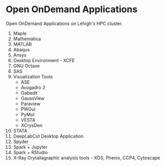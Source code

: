 # Open OnDemand Applications

Open OnDemand Applications on Lehigh's HPC cluster.

1. Maple
2. Mathematica
3. MATLAB
4. Abaqus
5. Ansys
6. Desktop Environment - XCFE
7. GNU Octave
8. SAS 
9. Visualization Tools
   - ASE
   - Avogadro 2
   - Gabedit
   - GaussView
   - Paraview
   - PWGui
   - PyMol
   - VESTA
   - XCrysDen
10. STATA
11. DeepLabCut Desktop Application
12. Spyder
13. Spark + Jupyter
14. Spark + RStudio 
15. X-Ray Crytallagraphic analysis tools - XDS, Phenix, CCP4, Cytoscape

